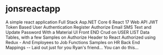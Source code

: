 # jonsreactapp
A simple react application Full Stack Asp.NET Core 6 React 17 Web API JWT Token Based User Authentication Register Authorize Email SMS Text and Update Password With a Material UI Front END Crud on USER LIST Data Tables, with a few Samples on Authorize Header to React Authorized using Redux - And Employees to Job Functions Samples on HR Back End Mappings -- Laid out just for you Ryan's friend... You can do this... 
